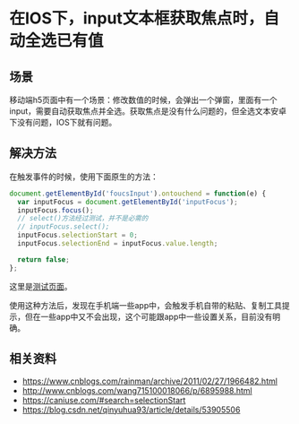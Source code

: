 # 在IOS下，input文本框获取焦点时，自动全选已有值
## 场景
移动端h5页面中有一个场景：修改数值的时候，会弹出一个弹窗，里面有一个input，需要自动获取焦点并全选。获取焦点是没有什么问题的，但全选文本安卓下没有问题，IOS下就有问题。

## 解决方法
在触发事件的时候，使用下面原生的方法：
```javascript
document.getElementById('foucsInput').ontouchend = function(e) {
  var inputFocus = document.getElementById('inputFocus');
  inputFocus.focus();
  // select()方法经过测试，并不是必需的
  // inputFocus.select();
  inputFocus.selectionStart = 0;
  inputFocus.selectionEnd = inputFocus.value.length;

  return false;
};
```
这里是[测试页面](https://xxholic.github.io/lab/lab-js/input-select-all.html)。

使用这种方法后，发现在手机端一些app中，会触发手机自带的粘贴、复制工具提示，但在一些app中又不会出现，这个可能跟app中一些设置关系，目前没有明确。



## 相关资料
- https://www.cnblogs.com/rainman/archive/2011/02/27/1966482.html
- http://www.cnblogs.com/wang715100018066/p/6895988.html
- https://caniuse.com/#search=selectionStart
- https://blog.csdn.net/qinyuhua93/article/details/53905506